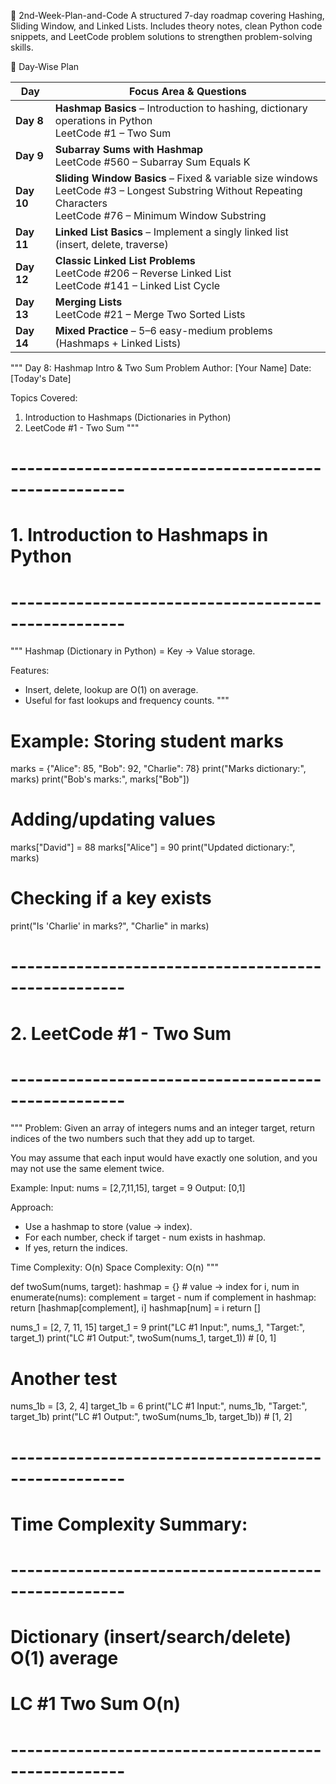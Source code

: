 🚀 2nd-Week-Plan-and-Code
A structured 7-day roadmap covering Hashing, Sliding Window, and Linked Lists. Includes theory notes, clean Python code snippets, and LeetCode problem solutions to strengthen problem-solving skills.

📅 Day-Wise Plan

| Day        | Focus Area & Questions                                                                                                                                                   |
| ---------- | ------------------------------------------------------------------------------------------------------------------------------------------------------------------------ |
| **Day 8**  | **Hashmap Basics** – Introduction to hashing, dictionary operations in Python <br> LeetCode #1 – Two Sum                                                                 |
| **Day 9**  | **Subarray Sums with Hashmap** <br> LeetCode #560 – Subarray Sum Equals K                                                                                                |
| **Day 10** | **Sliding Window Basics** – Fixed & variable size windows <br> LeetCode #3 – Longest Substring Without Repeating Characters <br> LeetCode #76 – Minimum Window Substring |
| **Day 11** | **Linked List Basics** – Implement a singly linked list (insert, delete, traverse)                                                                                       |
| **Day 12** | **Classic Linked List Problems** <br> LeetCode #206 – Reverse Linked List <br> LeetCode #141 – Linked List Cycle                                                         |
| **Day 13** | **Merging Lists** <br> LeetCode #21 – Merge Two Sorted Lists                                                                                                             |
| **Day 14** | **Mixed Practice** – 5–6 easy-medium problems (Hashmaps + Linked Lists)                                                                                                  |


"""
Day 8: Hashmap Intro & Two Sum Problem
Author: [Your Name]
Date: [Today's Date]

Topics Covered:
1. Introduction to Hashmaps (Dictionaries in Python)
2. LeetCode #1 - Two Sum
"""

# ----------------------------------------------------
# 1. Introduction to Hashmaps in Python
# ----------------------------------------------------
"""
Hashmap (Dictionary in Python) = Key -> Value storage.

Features:
- Insert, delete, lookup are O(1) on average.
- Useful for fast lookups and frequency counts.
"""

# Example: Storing student marks
marks = {"Alice": 85, "Bob": 92, "Charlie": 78}
print("Marks dictionary:", marks)
print("Bob's marks:", marks["Bob"])

# Adding/updating values
marks["David"] = 88
marks["Alice"] = 90
print("Updated dictionary:", marks)

# Checking if a key exists
print("Is 'Charlie' in marks?", "Charlie" in marks)


# ----------------------------------------------------
# 2. LeetCode #1 - Two Sum
# ----------------------------------------------------
"""
Problem:
Given an array of integers nums and an integer target,
return indices of the two numbers such that they add up to target.

You may assume that each input would have exactly one solution,
and you may not use the same element twice.

Example:
Input: nums = [2,7,11,15], target = 9
Output: [0,1]

Approach:
- Use a hashmap to store (value -> index).
- For each number, check if target - num exists in hashmap.
- If yes, return the indices.

Time Complexity: O(n)
Space Complexity: O(n)
"""

def twoSum(nums, target):
    hashmap = {}  # value -> index
    for i, num in enumerate(nums):
        complement = target - num
        if complement in hashmap:
            return [hashmap[complement], i]
        hashmap[num] = i
    return []

nums_1 = [2, 7, 11, 15]
target_1 = 9
print("LC #1 Input:", nums_1, "Target:", target_1)
print("LC #1 Output:", twoSum(nums_1, target_1))  # [0, 1]

# Another test
nums_1b = [3, 2, 4]
target_1b = 6
print("LC #1 Input:", nums_1b, "Target:", target_1b)
print("LC #1 Output:", twoSum(nums_1b, target_1b))  # [1, 2]


# ----------------------------------------------------
# Time Complexity Summary:
# ----------------------------------------------------
# Dictionary (insert/search/delete)     O(1) average
# LC #1 Two Sum                         O(n)
# ----------------------------------------------------
